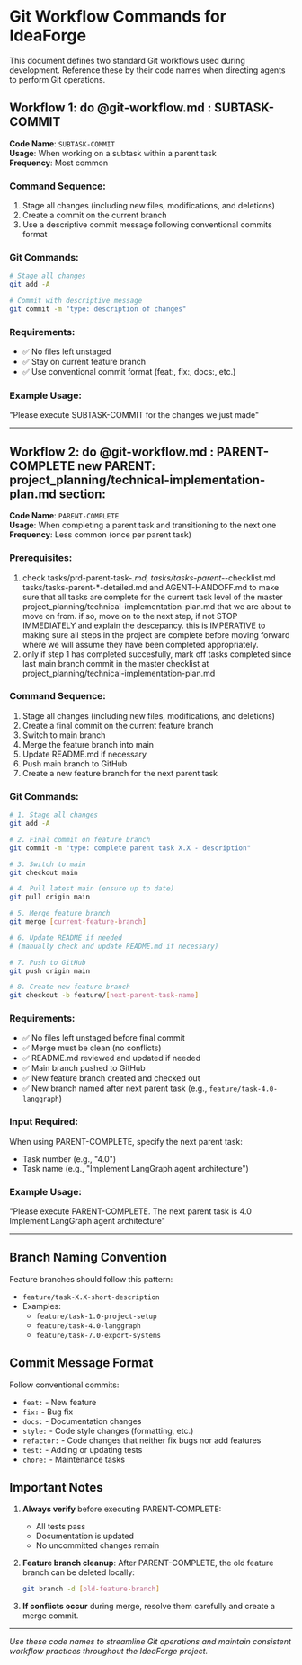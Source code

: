 # Git Workflow Commands for IdeaForge

This document defines two standard Git workflows used during development. Reference these by their code names when directing agents to perform Git operations.

## Workflow 1: do @git-workflow.md : SUBTASK-COMMIT

**Code Name**: `SUBTASK-COMMIT`  
**Usage**: When working on a subtask within a parent task  
**Frequency**: Most common

### Command Sequence:
1. Stage all changes (including new files, modifications, and deletions)
2. Create a commit on the current branch
3. Use a descriptive commit message following conventional commits format

### Git Commands:
```bash
# Stage all changes
git add -A

# Commit with descriptive message
git commit -m "type: description of changes"
```

### Requirements:
- ✅ No files left unstaged
- ✅ Stay on current feature branch
- ✅ Use conventional commit format (feat:, fix:, docs:, etc.)

### Example Usage:
"Please execute SUBTASK-COMMIT for the changes we just made"

---

## Workflow 2: do @git-workflow.md : PARENT-COMPLETE new PARENT: project_planning/technical-implementation-plan.md section:

**Code Name**: `PARENT-COMPLETE`  
**Usage**: When completing a parent task and transitioning to the next one  
**Frequency**: Less common (once per parent task)

### Prerequisites:
1. check tasks/prd-parent-task-*.md, tasks/tasks-parent-*-checklist.md tasks/tasks-parent-*-detailed.md and AGENT-HANDOFF.md to make sure that all tasks are complete for the current task level of the master project_planning/technical-implementation-plan.md that we are about to move on from. if so, move on to the next step, if not STOP IMMEDIATELY and explain the descepancy. this is IMPERATIVE to making sure all steps in the project are complete before moving forward where we will assume they have been completed appropriately.
2. only if step 1 has completed succesfully, mark off tasks completed since last main branch commit in the master checklist at project_planning/technical-implementation-plan.md

### Command Sequence:
1. Stage all changes (including new files, modifications, and deletions)
2. Create a final commit on the current feature branch
3. Switch to main branch
4. Merge the feature branch into main
5. Update README.md if necessary
6. Push main branch to GitHub
7. Create a new feature branch for the next parent task

### Git Commands:
```bash
# 1. Stage all changes
git add -A

# 2. Final commit on feature branch
git commit -m "type: complete parent task X.X - description"

# 3. Switch to main
git checkout main

# 4. Pull latest main (ensure up to date)
git pull origin main

# 5. Merge feature branch
git merge [current-feature-branch]

# 6. Update README if needed
# (manually check and update README.md if necessary)

# 7. Push to GitHub
git push origin main

# 8. Create new feature branch
git checkout -b feature/[next-parent-task-name]
```

### Requirements:
- ✅ No files left unstaged before final commit
- ✅ Merge must be clean (no conflicts)
- ✅ README.md reviewed and updated if needed
- ✅ Main branch pushed to GitHub
- ✅ New feature branch created and checked out
- ✅ New branch named after next parent task (e.g., `feature/task-4.0-langgraph`)

### Input Required:
When using PARENT-COMPLETE, specify the next parent task:
- Task number (e.g., "4.0")
- Task name (e.g., "Implement LangGraph agent architecture")

### Example Usage:
"Please execute PARENT-COMPLETE. The next parent task is 4.0 Implement LangGraph agent architecture"

---

## Branch Naming Convention

Feature branches should follow this pattern:
- `feature/task-X.X-short-description`
- Examples:
  - `feature/task-1.0-project-setup`
  - `feature/task-4.0-langgraph`
  - `feature/task-7.0-export-systems`

## Commit Message Format

Follow conventional commits:
- `feat:` - New feature
- `fix:` - Bug fix
- `docs:` - Documentation changes
- `style:` - Code style changes (formatting, etc.)
- `refactor:` - Code changes that neither fix bugs nor add features
- `test:` - Adding or updating tests
- `chore:` - Maintenance tasks

## Important Notes

1. **Always verify** before executing PARENT-COMPLETE:
   - All tests pass
   - Documentation is updated
   - No uncommitted changes remain

2. **Feature branch cleanup**: After PARENT-COMPLETE, the old feature branch can be deleted locally:
   ```bash
   git branch -d [old-feature-branch]
   ```

3. **If conflicts occur** during merge, resolve them carefully and create a merge commit.

---

*Use these code names to streamline Git operations and maintain consistent workflow practices throughout the IdeaForge project.* 